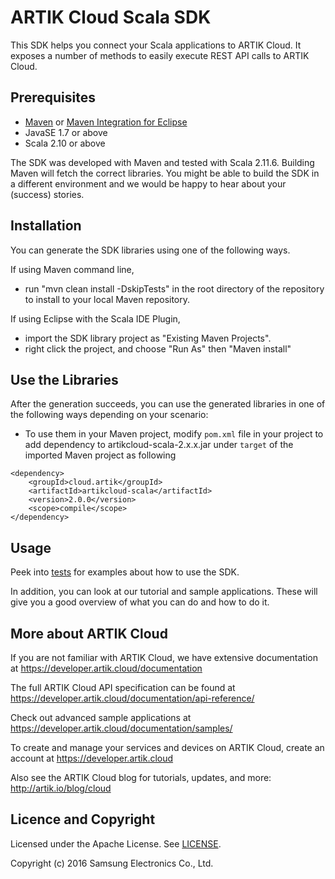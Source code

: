 ARTIK Cloud Scala SDK
==========================

This SDK helps you connect your Scala applications to ARTIK Cloud. It exposes a number of methods to easily execute REST API calls to ARTIK Cloud.

Prerequisites
-------------

 * [Maven](http://maven.apache.org/) or [Maven Integration for Eclipse](https://www.eclipse.org/m2e/)
 * JavaSE 1.7 or above
 * Scala 2.10 or above

The SDK was developed with Maven and tested with Scala 2.11.6. Building Maven will fetch the correct libraries. You might be able to build the SDK in a different environment and we would be happy to hear about your (success) stories.

Installation
---------------------

You can generate the SDK libraries using one of the following ways. 

If using Maven command line,
- run "mvn clean install -DskipTests" in the root directory of the repository to install to your local Maven repository.

If using Eclipse with the Scala IDE Plugin, 
- import the SDK library project as "Existing Maven Projects".
- right click the project, and choose "Run As" then "Maven install"

Use the Libraries
---------------------

After the generation succeeds, you can use the generated libraries in one of the following ways depending on your scenario:

- To use them in your Maven project, modify `pom.xml` file in your project to add dependency to artikcloud-scala-2.x.x.jar under `target` of the imported Maven project as following

~~~
<dependency>
    <groupId>cloud.artik</groupId>
    <artifactId>artikcloud-scala</artifactId>
    <version>2.0.0</version>
    <scope>compile</scope>
</dependency>
~~~

Usage
------

Peek into [tests](https://github.com/artikcloud/artikcloud-scala/tree/master/src/test/scala/cloud/artik/api) for examples about how to use the SDK.

In addition, you can look at our tutorial and sample applications. These will give you a good overview of what you can do and how to do it. 

More about ARTIK Cloud
---------------------

If you are not familiar with ARTIK Cloud, we have extensive documentation at https://developer.artik.cloud/documentation

The full ARTIK Cloud API specification can be found at https://developer.artik.cloud/documentation/api-reference/

Check out advanced sample applications at https://developer.artik.cloud/documentation/samples/

To create and manage your services and devices on ARTIK Cloud, create an account at https://developer.artik.cloud

Also see the ARTIK Cloud blog for tutorials, updates, and more: http://artik.io/blog/cloud

Licence and Copyright
---------------------

Licensed under the Apache License. See [LICENSE](https://github.com/artikcloud/artikcloud-scala/blob/master/LICENSE).

Copyright (c) 2016 Samsung Electronics Co., Ltd.
